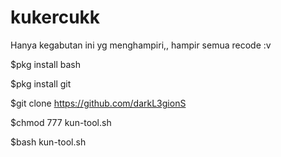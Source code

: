 # kukercukk
Hanya kegabutan ini yg menghampiri,,
hampir semua recode :v


$pkg install bash

$pkg install git

$git clone https://github.com/darkL3gionS

$chmod 777 kun-tool.sh

$bash kun-tool.sh
